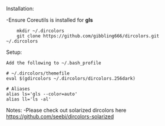 Installation:

-Ensure Coreutils is installed for **gls**
```	brew install coreutils
	mkdir ~/.dircolors
	git clone https://github.com/gibbling666/dircolors.git ~/.dircolors
```

Setup:


	Add the following to ~/.bash_profile
	
	# ~/.dircolors/themefile
	eval $(gdircolors ~/.dircolors/dircolors.256dark)

	# Aliases
	alias ls='gls --color=auto'
	alias ll='ls -al'

Notes:
-Please check out solarized dircolors here https://github.com/seebi/dircolors-solarized

